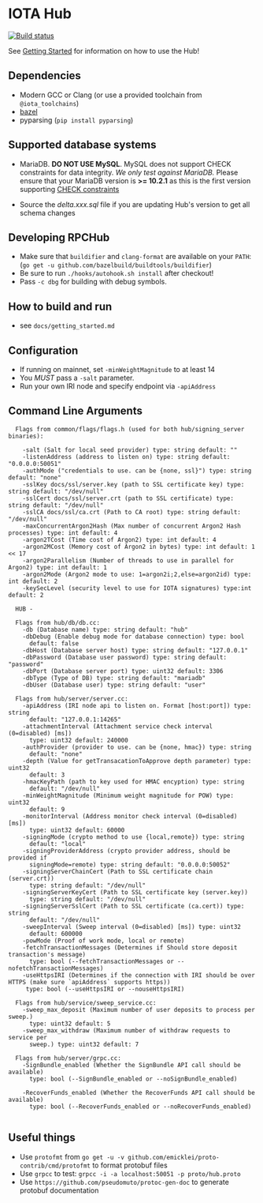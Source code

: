 # IOTA Hub
[![Build status](https://badge.buildkite.com/9c05b4a87f2242c78d62709136ca54a6d63fd48aa9b764f3e1.svg)](https://buildkite.com/iota-foundation/rpchub)

See [Getting Started](docs/getting_started.md) for information on how to use the Hub!

## Dependencies
- Modern GCC or Clang (or use a provided toolchain from `@iota_toolchains`)
- [bazel](https://github.com/bazelbuild/bazel/releases)
- pyparsing (`pip install pyparsing`)

## Supported database systems
- MariaDB. **DO NOT USE MySQL**. MySQL does not support CHECK constraints for data integrity. *We only test against MariaDB.*
  Please ensure that your MariaDB version is **>= 10.2.1** as this is the first version supporting [CHECK constraints](https://mariadb.com/kb/en/library/constraint/#check-constraints)
  
- Source the _delta.xxx.sql_ file if you are updating Hub's version to get all schema changes

## Developing RPCHub
- Make sure that `buildifier` and `clang-format` are available on your `PATH`: (`go get -u github.com/bazelbuild/buildtools/buildifier`)
- Be sure to run `./hooks/autohook.sh install` after checkout!
- Pass `-c dbg` for building with debug symbols.

## How to build and run 
- see `docs/getting_started.md`

## Configuration
- If running on mainnet, set `-minWeightMagnitude` to at least 14
- You *MUST* pass a `-salt` parameter.
- Run your own IRI node and specify endpoint via `-apiAddress`

## Command Line Arguments
```
  Flags from common/flags/flags.h (used for both hub/signing_server binaries):
  
    -salt (Salt for local seed provider) type: string default: "" 
    -listenAddress (address to listen on) type: string default: "0.0.0.0:50051"
    -authMode ("credentials to use. can be {none, ssl}") type: string default: "none"
    -sslKey docs/ssl/server.key (path to SSL certificate key) type: string default: "/dev/null"
    -sslCert docs/ssl/server.crt (path to SSL certificate) type: string default: "/dev/null"
    -sslCA docs/ssl/ca.crt (Path to CA root) type: string default: "/dev/null"
    -maxConcurrentArgon2Hash (Max number of concurrent Argon2 Hash processes) type: int default: 4
    -argon2TCost (Time cost of Argon2) type: int default: 4
    -argon2MCost (Memory cost of Argon2 in bytes) type: int default: 1 << 17
    -argon2Parallelism (Number of threads to use in parallel for Argon2) type: int default: 1
    -argon2Mode (Argon2 mode to use: 1=argon2i;2,else=argon2id) type: int default: 2
    -keySecLevel (security level to use for IOTA signatures) type:int default: 2
    
  HUB -

  Flags from hub/db/db.cc:
    -db (Database name) type: string default: "hub"
    -dbDebug (Enable debug mode for database connection) type: bool
      default: false
    -dbHost (Database server host) type: string default: "127.0.0.1"
    -dbPassword (Database user password) type: string default: "password"
    -dbPort (Database server port) type: uint32 default: 3306
    -dbType (Type of DB) type: string default: "mariadb"
    -dbUser (Database user) type: string default: "user"

  Flags from hub/server/server.cc:
    -apiAddress (IRI node api to listen on. Format [host:port]) type: string
      default: "127.0.0.1:14265"
    -attachmentInterval (Attachment service check interval (0=disabled) [ms])
      type: uint32 default: 240000
    -authProvider (provider to use. can be {none, hmac}) type: string
      default: "none"
    -depth (Value for getTransacationToApprove depth parameter) type: uint32
      default: 3
    -hmacKeyPath (path to key used for HMAC encyption) type: string
      default: "/dev/null"
    -minWeightMagnitude (Minimum weight magnitude for POW) type: uint32
      default: 9
    -monitorInterval (Address monitor check interval (0=disabled) [ms])
      type: uint32 default: 60000
    -signingMode (crypto method to use {local,remote}) type: string
      default: "local"
    -signingProviderAddress (crypto provider address, should be provided if
      signingMode=remote) type: string default: "0.0.0.0:50052"
    -signingServerChainCert (Path to SSL certificate chain (server.crt))
      type: string default: "/dev/null"
    -signingServerKeyCert (Path to SSL certificate key (server.key))
      type: string default: "/dev/null"
    -signingServerSslCert (Path to SSL certificate (ca.cert)) type: string
      default: "/dev/null"
    -sweepInterval (Sweep interval (0=disabled) [ms]) type: uint32
      default: 600000
    -powMode (Proof of work mode, local or remote)
    -fetchTransactionMessages (Determines if Should store deposit transaction's message) 
      type: bool (--fetchTransactionMessages or --nofetchTransactionMessages)
    -useHttpsIRI (Determines if the connection with IRI should be over HTTPS (make sure `apiAddress` supports https)) 
     type: bool (--useHttpsIRI or --nouseHttpsIRI)

  Flags from hub/service/sweep_service.cc:
    -sweep_max_deposit (Maximum number of user deposits to process per sweep.)
      type: uint32 default: 5
    -sweep_max_withdraw (Maximum number of withdraw requests to service per
      sweep.) type: uint32 default: 7
      
  Flags from hub/server/grpc.cc:
    -SignBundle_enabled (Whether the SignBundle API call should be available) 
      type: bool (--SignBundle_enabled or --noSignBundle_enabled)
       
    -RecoverFunds_enabled (Whether the RecoverFunds API call should be available) 
      type: bool (--RecoverFunds_enabled or --noRecoverFunds_enabled)
      
```

## Useful things
- Use `protofmt` from `go get -u -v github.com/emicklei/proto-contrib/cmd/protofmt` to format protobuf files
- Use `grpcc` to test: `grpcc -i -a localhost:50051 -p proto/hub.proto`
- Use `https://github.com/pseudomuto/protoc-gen-doc` to generate protobuf documentation
